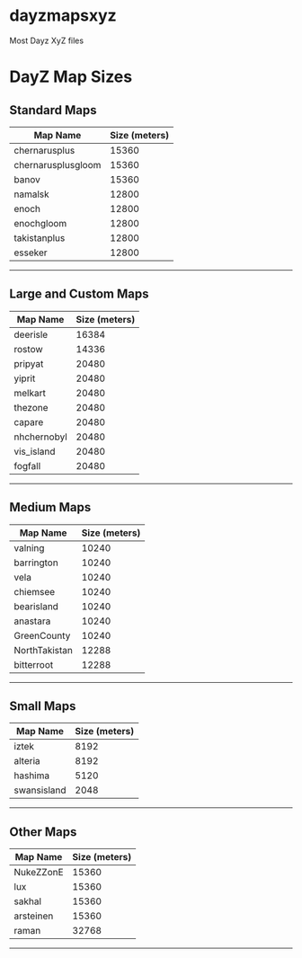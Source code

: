 # dayzmapsxyz
Most Dayz XyZ files


# DayZ Map Sizes

## Standard Maps

| Map Name             | Size (meters) |
|----------------------|---------------|
| chernarusplus        | 15360         |
| chernarusplusgloom   | 15360         |
| banov                | 15360         |
| namalsk              | 12800         |
| enoch                | 12800         |
| enochgloom           | 12800         |
| takistanplus         | 12800         |
| esseker              | 12800         |

---

## Large and Custom Maps

| Map Name        | Size (meters) |
|------------------|---------------|
| deerisle         | 16384         |
| rostow           | 14336         |
| pripyat          | 20480         |
| yiprit           | 20480         |
| melkart          | 20480         |
| thezone          | 20480         |
| capare           | 20480         |
| nhchernobyl      | 20480         |
| vis_island       | 20480         |
| fogfall          | 20480         |

---

## Medium Maps

| Map Name        | Size (meters) |
|------------------|---------------|
| valning          | 10240         |
| barrington       | 10240         |
| vela             | 10240         |
| chiemsee         | 10240         |
| bearisland       | 10240         |
| anastara         | 10240         |
| GreenCounty      | 10240         |
| NorthTakistan    | 12288         |
| bitterroot       | 12288         |

---

## Small Maps

| Map Name     | Size (meters) |
|---------------|---------------|
| iztek         | 8192          |
| alteria       | 8192          |
| hashima       | 5120          |
| swansisland   | 2048          |

---

## Other Maps

| Map Name     | Size (meters) |
|---------------|---------------|
| NukeZZonE     | 15360         |
| lux           | 15360         |
| sakhal        | 15360         |
| arsteinen     | 15360         |
| raman         | 32768         |

---
